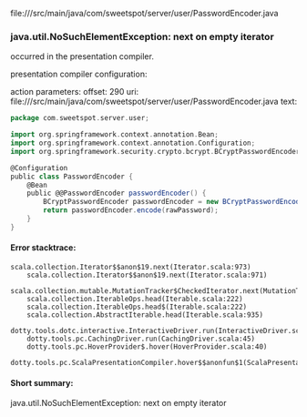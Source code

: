 file://<WORKSPACE>/src/main/java/com/sweetspot/server/user/PasswordEncoder.java
### java.util.NoSuchElementException: next on empty iterator

occurred in the presentation compiler.

presentation compiler configuration:


action parameters:
offset: 290
uri: file://<WORKSPACE>/src/main/java/com/sweetspot/server/user/PasswordEncoder.java
text:
```scala
package com.sweetspot.server.user;

import org.springframework.context.annotation.Bean;
import org.springframework.context.annotation.Configuration;
import org.springframework.security.crypto.bcrypt.BCryptPasswordEncoder;

@Configuration
public class PasswordEncoder {
    @Bean
    public @@PasswordEncoder passwordEncoder() {
        BCryptPasswordEncoder passwordEncoder = new BCryptPasswordEncoder();
        return passwordEncoder.encode(rawPassword);
    }
}

```



#### Error stacktrace:

```
scala.collection.Iterator$$anon$19.next(Iterator.scala:973)
	scala.collection.Iterator$$anon$19.next(Iterator.scala:971)
	scala.collection.mutable.MutationTracker$CheckedIterator.next(MutationTracker.scala:76)
	scala.collection.IterableOps.head(Iterable.scala:222)
	scala.collection.IterableOps.head$(Iterable.scala:222)
	scala.collection.AbstractIterable.head(Iterable.scala:935)
	dotty.tools.dotc.interactive.InteractiveDriver.run(InteractiveDriver.scala:164)
	dotty.tools.pc.CachingDriver.run(CachingDriver.scala:45)
	dotty.tools.pc.HoverProvider$.hover(HoverProvider.scala:40)
	dotty.tools.pc.ScalaPresentationCompiler.hover$$anonfun$1(ScalaPresentationCompiler.scala:389)
```
#### Short summary: 

java.util.NoSuchElementException: next on empty iterator